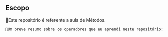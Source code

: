 ## Escopo

🤖Este repositório é referente a aula de Métodos.

    👀Um breve resumo sobre os operadores que eu aprendi neste repositório:
        
